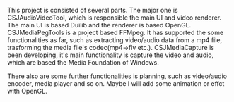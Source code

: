   This project is consisted of several parts. 
  The major one is CSJAudioVideoTool, which is responsible the main UI and video renderer. The main UI is based Duilib and the  renderer is based OpenGL.
  CSJMediaPegTools is a project based FFMpeg. It has supported the some functionalities as far, such as extracting video/audio data from a mp4 file, trasforming the media file's codec(mp4->flv etc.).
  CSJMediaCapture is been developing, it's main functionality is capture the video and audio, which are based the Media Foundation of Windows.

  There also are some further functionalities is planning, such as video/audio encoder, media player and so on. Maybe I will add some animation or effct with OpenGL.
